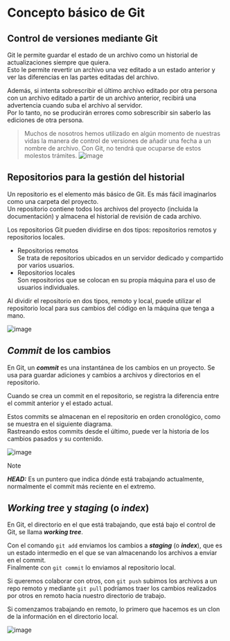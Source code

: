# Concepto básico de Git

## Control de versiones mediante Git

Git le permite guardar el estado de un archivo como un historial de actualizaciones siempre que quiera.<br>
Esto le permite revertir un archivo una vez editado a un estado anterior y ver las diferencias en las partes editadas del archivo.

Además, si intenta sobrescribir el último archivo editado por otra persona con un archivo editado a partir de un archivo anterior, recibirá una advertencia cuando suba el archivo al servidor.<br>
Por lo tanto, no se producirán errores como sobrescribir sin saberlo las ediciones de otra persona.

> Muchos de nosotros hemos utilizado en algún momento de nuestras vidas la manera de control de versiones de añadir una fecha a un nombre de archivo. Con Git, no tendrá que ocuparse de estos molestos trámites.
  ![image](https://github.com/itcha-organization/git-tutorial/assets/83223664/87797550-9ff7-4639-8ba9-347d6330c152)

## Repositorios para la gestión del historial

Un repositorio es el elemento más básico de Git. Es más fácil imaginarlos como una carpeta del proyecto.<br>
Un repositorio contiene todos los archivos del proyecto (incluida la documentación) y almacena el historial de revisión de cada archivo.

Los repositorios Git pueden dividirse en dos tipos: repositorios remotos y repositorios locales.

* Repositorios remotos<br>
  Se trata de repositorios ubicados en un servidor dedicado y compartido por varios usuarios.
* Repositorios locales<br>
  Son repositorios que se colocan en su propia máquina para el uso de usuarios individuales.

Al dividir el repositorio en dos tipos, remoto y local, puede utilizar el repositorio local para sus cambios del código en la máquina que tenga a mano.

![image](https://github.com/itcha-organization/git-tutorial/assets/83223664/c4dce745-8dae-4450-97a1-08ff77d102f9)

## ***Commit*** de los cambios

En Git, un ***commit*** es una instantánea de los cambios en un proyecto. Se usa para guardar adiciones y cambios a archivos y directorios en el repositorio.

Cuando se crea un commit en el repositorio, se registra la diferencia entre el commit anterior y el estado actual.

Estos commits se almacenan en el repositorio en orden cronológico, como se muestra en el siguiente diagrama.<br>
Rastreando estos commits desde el último, puede ver la historia de los cambios pasados y su contenido.

![image](https://github.com/itcha-organization/git-tutorial/assets/83223664/a335c831-daef-4829-8455-471cc7f304a2)

> [!NOTE]
>  ***HEAD:***
> Es un puntero que indica dónde está trabajando actualmente, normalmente el commit más reciente en el extremo.

## ***Working tree*** y ***staging*** (o ***index***)

En Git, el directorio en el que está trabajando, que está bajo el control de Git, se llama ***working tree***.

Con el comando `git add` enviamos los cambios a ***staging*** (o ***index***), que es un estado intermedio en el que se van almacenando los archivos a enviar en el commit.<br>
Finalmente con `git commit` lo enviamos al repositorio local.

Si queremos colaborar con otros, con `git push` subimos los archivos a un repo remoto y mediante `git pull` podríamos traer los cambios realizados por otros en remoto hacia nuestro directorio de trabajo.

Si comenzamos trabajando en remoto, lo primero que hacemos es un clon de la información en el directorio local.

![image](https://github.com/itcha-organization/git-tutorial/assets/83223664/48f8b23b-2eb9-4652-bf49-0847efe6fb0c)
